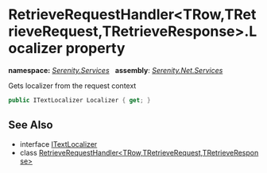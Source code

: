 # RetrieveRequestHandler&lt;TRow,TRetrieveRequest,TRetrieveResponse&gt;.Localizer property
**namespace:** *[Serenity.Services](../../README.md#serenity.services-namespace)*   **assembly**: *[Serenity.Net.Services](../../README.md)*

Gets localizer from the request context

```csharp
public ITextLocalizer Localizer { get; }
```

## See Also

* interface [ITextLocalizer](../Serenity.Net.Core/../../Serenity/ITextLocalizer.md)
* class [RetrieveRequestHandler&lt;TRow,TRetrieveRequest,TRetrieveResponse&gt;](../RetrieveRequestHandler-3.md)